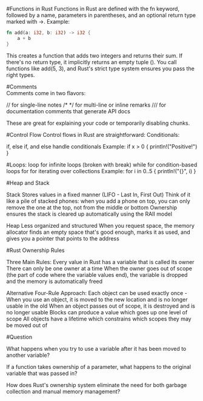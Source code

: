 #Functions in Rust
Functions in Rust are defined with the fn keyword, followed by a name, parameters in parentheses, and an optional return type marked with ->.
Example:

```rust
fn add(a: i32, b: i32) -> i32 { 
    a + b 
}
```

This creates a function that adds two integers and returns their sum. If there's no return type, it implicitly returns an empty tuple (). You call functions like add(5, 3), and Rust's strict type system ensures you pass the right types.

#Comments   
Comments come in two flavors:

// for single-line notes
/* */ for multi-line or inline remarks
/// for documentation comments that generate API docs

These are great for explaining your code or temporarily disabling chunks.

#Control Flow
Control flows in Rust are straightforward:
Conditionals:

if, else if, and else handle conditionals
Example: if x > 0 { println!("Positive!") }

#Loops:
loop for infinite loops (broken with break)
while for condition-based loops
for for iterating over collections
Example: for i in 0..5 { println!("{}", i) }

#Heap and Stack

Stack
Stores values in a fixed manner (LIFO - Last In, First Out)
Think of it like a pile of stacked phones: when you add a phone on top, you can only remove the one at the top, not from the middle or bottom
Ownership ensures the stack is cleared up automatically using the RAII model

Heap
Less organized and structured
When you request space, the memory allocator finds an empty space that's good enough, marks it as used, and gives you a pointer that points to the address

#Rust Ownership Rules

Three Main Rules:
Every value in Rust has a variable that is called its owner
There can only be one owner at a time
When the owner goes out of scope (the part of code where the variable values end), the variable is dropped and the memory is automatically freed

Alternative Four-Rule Approach:
Each object can be used exactly once - When you use an object, it is moved to the new location and is no longer usable in the old
When an object passes out of scope, it is destroyed and is no longer usable
Blocks can produce a value which goes up one level of scope
All objects have a lifetime which constrains which scopes they may be moved out of

#Question

What happens when you try to use a variable after it has been moved to another variable? 

If a function takes ownership of a parameter, what happens to the original variable that was passed in? 

How does Rust's ownership system eliminate the need for both garbage collection and manual memory management? 